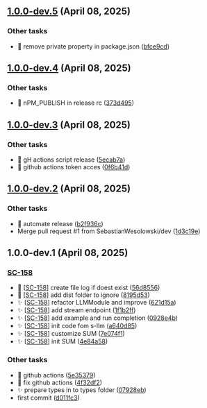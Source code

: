 ## [1.0.0-dev.5](https://github.com/SebastianWesolowski/s-nestjs-module-llm/compare/v1.0.0-dev.4...v1.0.0-dev.5) (April 08, 2025)


### Other tasks

- 🐛 remove private property in package.json ([bfce9cd](https://github.com/SebastianWesolowski/s-nestjs-module-llm/commit/bfce9cde06bdae8815db39dfe6cc0ff104e5715e))

## [1.0.0-dev.4](https://github.com/SebastianWesolowski/s-nestjs-module-llm/compare/v1.0.0-dev.3...v1.0.0-dev.4) (April 08, 2025)


### Other tasks

- 🐛 nPM_PUBLISH in release rc ([373d495](https://github.com/SebastianWesolowski/s-nestjs-module-llm/commit/373d4955cea4f5572ad5b0343cfb42261065a448))

## [1.0.0-dev.3](https://github.com/SebastianWesolowski/s-nestjs-module-llm/compare/v1.0.0-dev.2...v1.0.0-dev.3) (April 08, 2025)


### Other tasks

- 🐛 gH actions script release ([5ecab7a](https://github.com/SebastianWesolowski/s-nestjs-module-llm/commit/5ecab7a2435a76e3573b8419e3ebbabd818f025b))
- 🐛 github actions token acces ([0f6b41d](https://github.com/SebastianWesolowski/s-nestjs-module-llm/commit/0f6b41da9a38f92595d8f746a85253cb3701b187))

## [1.0.0-dev.2](https://github.com/SebastianWesolowski/s-nestjs-module-llm/compare/v1.0.0-dev.1...v1.0.0-dev.2) (April 08, 2025)


### Other tasks

- 🐛 automate release ([b2f936c](https://github.com/SebastianWesolowski/s-nestjs-module-llm/commit/b2f936c0cf4bb9e7ad8786729abbae2194635609))
- Merge pull request #1 from SebastianWesolowski/dev ([1d3c19e](https://github.com/SebastianWesolowski/s-nestjs-module-llm/commit/1d3c19e6115b7b603ce89bcd0519e099c8765d68))

## 1.0.0-dev.1 (April 08, 2025)

### [SC-158](https://linear.app/wesolowskidev/issue/SC-158)

- 🐛 [[SC-158](https://linear.app/wesolowskidev/issue/SC-158)] create file log if doest exist ([56d8556](https://github.com/SebastianWesolowski/s-nestjs-module-llm/commit/56d85568912622d783462bb348a56cf1c1fcf8da))
- 🐛 [[SC-158](https://linear.app/wesolowskidev/issue/SC-158)] add dist folder to ignore ([8195d53](https://github.com/SebastianWesolowski/s-nestjs-module-llm/commit/8195d5393680572007150db013ab0ddf0135495b))
- ✨ [[SC-158](https://linear.app/wesolowskidev/issue/SC-158)] refactor LLMModule and improve ([621d15a](https://github.com/SebastianWesolowski/s-nestjs-module-llm/commit/621d15a9069aa689f062e34f96a744ba2885787a))
- ✨ [[SC-158](https://linear.app/wesolowskidev/issue/SC-158)] add stream endpoint ([1f1b2ff](https://github.com/SebastianWesolowski/s-nestjs-module-llm/commit/1f1b2ffa0fb37161e56f059efa46cc871cec3235))
- ✨ [[SC-158](https://linear.app/wesolowskidev/issue/SC-158)] add example and run completion ([0928e4b](https://github.com/SebastianWesolowski/s-nestjs-module-llm/commit/0928e4b122c19b1d53785e0895c9d5bcb6296587))
- ✨ [[SC-158](https://linear.app/wesolowskidev/issue/SC-158)] init code fom s-llm ([a640d85](https://github.com/SebastianWesolowski/s-nestjs-module-llm/commit/a640d858faf0a73c92840e3d5dfeda709266f383))
- ✨ [[SC-158](https://linear.app/wesolowskidev/issue/SC-158)] customize SUM ([7e074f1](https://github.com/SebastianWesolowski/s-nestjs-module-llm/commit/7e074f14f82d67a179fa4e78878a3afbf224b28b))
- ✨ [[SC-158](https://linear.app/wesolowskidev/issue/SC-158)] init SUM ([4e84a58](https://github.com/SebastianWesolowski/s-nestjs-module-llm/commit/4e84a5834f9880db0a69f0d2032ab1d7b166cd77))

### Other tasks

- 🐛 github actions ([5e35379](https://github.com/SebastianWesolowski/s-nestjs-module-llm/commit/5e35379f6c18652a5b87ab818b22e1e574e6ca73))
- 🐛 fix github actions ([4f32df2](https://github.com/SebastianWesolowski/s-nestjs-module-llm/commit/4f32df2fc967bc181e9e13d27771c634552e51c2))
- ✨ prepare types in to types folder ([07928eb](https://github.com/SebastianWesolowski/s-nestjs-module-llm/commit/07928eb4fd9bd06e3193e67e10eb1bcc7c0046fe))
- first commit ([d011fc3](https://github.com/SebastianWesolowski/s-nestjs-module-llm/commit/d011fc314493db27ee447e453605ad6413f7c746))
